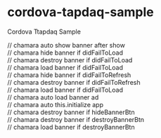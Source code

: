 # cordova-tapdaq-sample
Cordova Ttapdaq Sample


// chamara auto show banner after show  <br>
// chamara hide banner if didFailToLoad  <br>
// chamara destroy banner if didFailToLoad  <br>
// chamara load banner if didFailToLoad  <br>
// chamara hide banner if didFailToRefresh  <br>
// chamara destroy banner if didFailToRefresh  <br>
// chamara load banner if didFailToLoad  <br>
// chamara auto load banner ad  <br>
// chamara auto this.initialize app  <br>
// chamara destroy banner if hideBannerBtn  <br>
// chamara destroy banner if destroyBannerBtn  <br>
// chamara load banner if destroyBannerBtn  <br>
